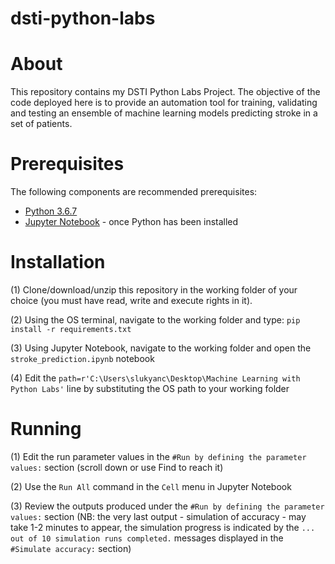 # dsti-python-labs
# About

This repository contains my DSTI Python Labs Project. The objective of the code deployed here is to provide an automation tool for training, validating and testing an ensemble of machine learning models predicting stroke in a set of patients.

# Prerequisites

The following components are recommended prerequisites:

- [Python 3.6.7](https://www.python.org/downloads/release/python-367/)
- [Jupyter Notebook](https://jupyter.org/install) - once Python has been installed

# Installation

(1) Clone/download/unzip this repository in the working folder of your choice (you must have read, write and execute rights in it).

(2) Using the OS terminal, navigate to the working folder and type: `pip install -r requirements.txt`

(3) Using Jupyter Notebook, navigate to the working folder and open the `stroke_prediction.ipynb` notebook

(4) Edit the `path=r'C:\Users\slukyanc\Desktop\Machine Learning with Python Labs'` line by substituting the OS path to your working folder

# Running

(1) Edit the run parameter values in the `#Run by defining the parameter values:` section (scroll down or use Find to reach it)

(2) Use the `Run All` command in the `Cell` menu in Jupyter Notebook

(3) Review the outputs produced under the `#Run by defining the parameter values:` section (NB: the very last output - simulation of accuracy - may take 1-2 minutes to appear, the simulation progress is indicated by the `... out of 10 simulation runs completed.` messages displayed in the `#Simulate accuracy:` section)